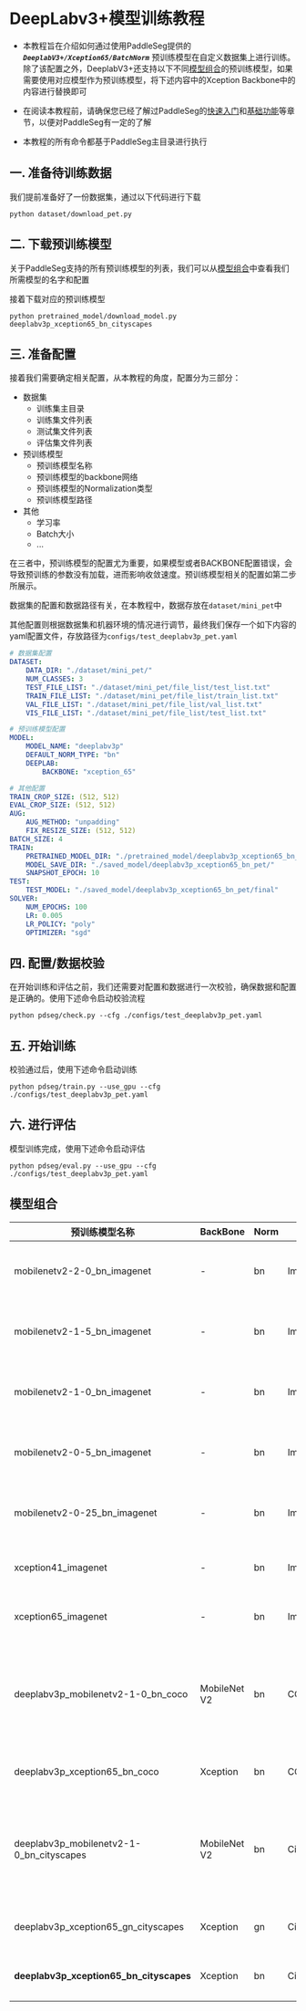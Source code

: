 # DeepLabv3+模型训练教程

* 本教程旨在介绍如何通过使用PaddleSeg提供的 ***`DeeplabV3+/Xception65/BatchNorm`*** 预训练模型在自定义数据集上进行训练。除了该配置之外，DeeplabV3+还支持以下不同[模型组合](#模型组合)的预训练模型，如果需要使用对应模型作为预训练模型，将下述内容中的Xception Backbone中的内容进行替换即可

* 在阅读本教程前，请确保您已经了解过PaddleSeg的[快速入门](../README.md#快速入门)和[基础功能](../README.md#基础功能)等章节，以便对PaddleSeg有一定的了解

* 本教程的所有命令都基于PaddleSeg主目录进行执行

## 一. 准备待训练数据

我们提前准备好了一份数据集，通过以下代码进行下载

```shell
python dataset/download_pet.py
```

## 二. 下载预训练模型

关于PaddleSeg支持的所有预训练模型的列表，我们可以从[模型组合](#模型组合)中查看我们所需模型的名字和配置

接着下载对应的预训练模型

```shell
python pretrained_model/download_model.py deeplabv3p_xception65_bn_cityscapes
```

## 三. 准备配置

接着我们需要确定相关配置，从本教程的角度，配置分为三部分：

* 数据集
  * 训练集主目录
  * 训练集文件列表
  * 测试集文件列表
  * 评估集文件列表
* 预训练模型
  * 预训练模型名称
  * 预训练模型的backbone网络
  * 预训练模型的Normalization类型
  * 预训练模型路径
* 其他
  * 学习率
  * Batch大小
  * ...

在三者中，预训练模型的配置尤为重要，如果模型或者BACKBONE配置错误，会导致预训练的参数没有加载，进而影响收敛速度。预训练模型相关的配置如第二步所展示。

数据集的配置和数据路径有关，在本教程中，数据存放在`dataset/mini_pet`中

其他配置则根据数据集和机器环境的情况进行调节，最终我们保存一个如下内容的yaml配置文件，存放路径为`configs/test_deeplabv3p_pet.yaml`

```yaml
# 数据集配置
DATASET:
    DATA_DIR: "./dataset/mini_pet/"
    NUM_CLASSES: 3
    TEST_FILE_LIST: "./dataset/mini_pet/file_list/test_list.txt"
    TRAIN_FILE_LIST: "./dataset/mini_pet/file_list/train_list.txt"
    VAL_FILE_LIST: "./dataset/mini_pet/file_list/val_list.txt"
    VIS_FILE_LIST: "./dataset/mini_pet/file_list/test_list.txt"

# 预训练模型配置
MODEL:
    MODEL_NAME: "deeplabv3p"
    DEFAULT_NORM_TYPE: "bn"
    DEEPLAB:
        BACKBONE: "xception_65"

# 其他配置
TRAIN_CROP_SIZE: (512, 512)
EVAL_CROP_SIZE: (512, 512)
AUG:
    AUG_METHOD: "unpadding"
    FIX_RESIZE_SIZE: (512, 512)
BATCH_SIZE: 4
TRAIN:
    PRETRAINED_MODEL_DIR: "./pretrained_model/deeplabv3p_xception65_bn_pet/"
    MODEL_SAVE_DIR: "./saved_model/deeplabv3p_xception65_bn_pet/"
    SNAPSHOT_EPOCH: 10
TEST:
    TEST_MODEL: "./saved_model/deeplabv3p_xception65_bn_pet/final"
SOLVER:
    NUM_EPOCHS: 100
    LR: 0.005
    LR_POLICY: "poly"
    OPTIMIZER: "sgd"
```

## 四. 配置/数据校验

在开始训练和评估之前，我们还需要对配置和数据进行一次校验，确保数据和配置是正确的。使用下述命令启动校验流程

```shell
python pdseg/check.py --cfg ./configs/test_deeplabv3p_pet.yaml
```


## 五. 开始训练

校验通过后，使用下述命令启动训练

```shell
python pdseg/train.py --use_gpu --cfg ./configs/test_deeplabv3p_pet.yaml
```

## 六. 进行评估

模型训练完成，使用下述命令启动评估

```shell
python pdseg/eval.py --use_gpu --cfg ./configs/test_deeplabv3p_pet.yaml
```

## 模型组合

|预训练模型名称|BackBone|Norm|数据集|配置|
|-|-|-|-|-|
|mobilenetv2-2-0_bn_imagenet|-|bn|ImageNet|MODEL.MODEL_NAME: deeplabv3p <br> MODEL.DEEPLAB.BACKBONE: mobilenet <br> MODEL.DEEPLAB.DEPTH_MULTIPLIER: 2.0 <br> MODEL.DEFAULT_NORM_TYPE: bn|
|mobilenetv2-1-5_bn_imagenet|-|bn|ImageNet|MODEL.MODEL_NAME: deeplabv3p <br> MODEL.DEEPLAB.BACKBONE: mobilenet <br> MODEL.DEEPLAB.DEPTH_MULTIPLIER: 1.5 <br> MODEL.DEFAULT_NORM_TYPE: bn|
|mobilenetv2-1-0_bn_imagenet|-|bn|ImageNet|MODEL.MODEL_NAME: deeplabv3p <br> MODEL.DEEPLAB.BACKBONE: mobilenet <br> MODEL.DEEPLAB.DEPTH_MULTIPLIER: 1.0 <br> MODEL.DEFAULT_NORM_TYPE: bn|
|mobilenetv2-0-5_bn_imagenet|-|bn|ImageNet|MODEL.MODEL_NAME: deeplabv3p <br> MODEL.DEEPLAB.BACKBONE: mobilenet <br> MODEL.DEEPLAB.DEPTH_MULTIPLIER: 0.5 <br> MODEL.DEFAULT_NORM_TYPE: bn|
|mobilenetv2-0-25_bn_imagenet|-|bn|ImageNet|MODEL.MODEL_NAME: deeplabv3p <br> MODEL.DEEPLAB.BACKBONE: mobilenet <br> MODEL.DEEPLAB.DEPTH_MULTIPLIER: 0.25 <br> MODEL.DEFAULT_NORM_TYPE: bn|
|xception41_imagenet|-|bn|ImageNet|MODEL.MODEL_NAME: deeplabv3p <br> MODEL.DEEPLAB.BACKBONE: xception_41 <br> MODEL.DEFAULT_NORM_TYPE: bn|
|xception65_imagenet|-|bn|ImageNet|MODEL.MODEL_NAME: deeplabv3p <br> MODEL.DEEPLAB.BACKBONE: xception_65 <br> MODEL.DEFAULT_NORM_TYPE: bn|
|deeplabv3p_mobilenetv2-1-0_bn_coco|MobileNet V2|bn|COCO|MODEL.MODEL_NAME: deeplabv3p <br> MODEL.DEEPLAB.BACKBONE: mobilenet <br> MODEL.DEEPLAB.DEPTH_MULTIPLIER: 1.0 <br> MODEL.DEEPLAB.ENCODER_WITH_ASPP: False <br> MODEL.DEEPLAB.ENABLE_DECODER: False <br> MODEL.DEFAULT_NORM_TYPE: bn|
|deeplabv3p_xception65_bn_coco|Xception|bn|COCO|MODEL.MODEL_NAME: deeplabv3p <br> MODEL.DEEPLAB.BACKBONE: xception_65 <br> MODEL.DEFAULT_NORM_TYPE: bn |
|deeplabv3p_mobilenetv2-1-0_bn_cityscapes|MobileNet V2|bn|Cityscapes|MODEL.MODEL_NAME: deeplabv3p <br> MODEL.DEEPLAB.BACKBONE: mobilenet <br> MODEL.DEEPLAB.DEPTH_MULTIPLIER: 1.0 <br> MODEL.DEEPLAB.ENCODER_WITH_ASPP: False <br> MODEL.DEEPLAB.ENABLE_DECODER: False <br> MODEL.DEFAULT_NORM_TYPE: bn|
|deeplabv3p_xception65_gn_cityscapes|Xception|gn|Cityscapes|MODEL.MODEL_NAME: deeplabv3p <br>  MODEL.DEEPLAB.BACKBONE: xception_65 <br> MODEL.DEFAULT_NORM_TYPE: gn|
|**deeplabv3p_xception65_bn_cityscapes**|Xception|bn|Cityscapes|MODEL.MODEL_NAME: deeplabv3p <br> MODEL.DEEPLAB.BACKBONE: xception_65 <br> MODEL.DEFAULT_NORM_TYPE: bn|
